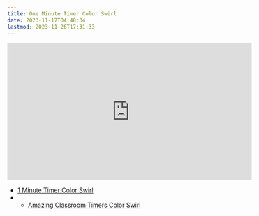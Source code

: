 ```yaml
---
title: One Minute Timer Color Swirl
date: 2023-11-17T04:48:34
lastmod: 2023-11-26T17:31:33
---
```


<div class="iframe-16-9-container">
<iframe class="youTubeIframe" width="560" height="315" src="https://www.youtube.com/embed/bqypaahV5L8?si=tutOJ_mwTFabzq8F" title="YouTube video player" frameborder="0" allow="accelerometer; autoplay; clipboard-write; encrypted-media; gyroscope; picture-in-picture; web-share" allowfullscreen></iframe>
</div>

- [1 Minute Timer Color Swirl](https://youtu.be/bqypaahV5L8)
- - [Amazing Classroom Timers Color Swirl](../amazing-classroom-timers-color-swirl.md)
